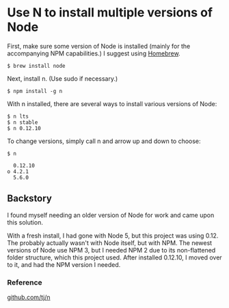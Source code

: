 # Use N to install multiple versions of Node

First, make sure some version of Node is installed (mainly for the accompanying NPM capabilities.) I suggest using [Homebrew](http://brew.sh/).

```
$ brew install node
```

Next, install n. (Use sudo if necessary.)

```
$ npm install -g n
```

With n installed, there are several ways to install various versions of Node:

```
$ n lts
$ n stable
$ n 0.12.10
```

To change versions, simply call n and arrow up and down to choose:

```
$ n

  0.12.10
ο 4.2.1
  5.6.0
```

## Backstory

I found myself needing an older version of Node for work and came upon this solution.

With a fresh install, I had gone with Node 5, but this project was using 0.12. The probably actually wasn't with Node itself, but with NPM. The newest versions of Node use NPM 3, but I needed NPM 2 due to its non-flattened folder structure, which this project used. After installed 0.12.10, I moved over to it, and had the NPM version I needed. 

### Reference

[github.com/tj/n](https://github.com/tj/n)
